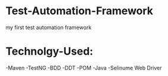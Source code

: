 # Test-Automation-Framework
my first test automation framework 
 
 # Technolgy-Used:
 
 -Maven
 -TestNG
 -BDD
 -DDT
 -POM
 -Java
 -Selinume Web Driver
